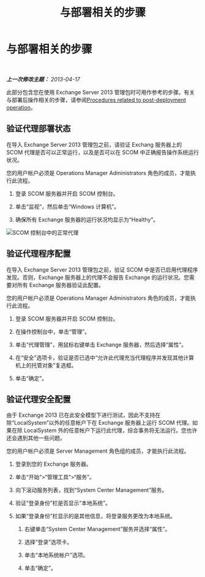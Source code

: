 ﻿---
title: 与部署相关的步骤
TOCTitle: 与部署相关的步骤
ms:assetid: 6b7682bd-fe3d-43b9-a7db-66c0ac17656f
ms:mtpsurl: https://technet.microsoft.com/zh-cn/library/Dn195909(v=EXCHG.150)
ms:contentKeyID: 53275721
ms.author: dstrome
ms.date: 04/03/2015
mtps_version: v=EXCHG.150
ms.translationtype: HT
---

# 与部署相关的步骤

 

_**上一次修改主题：** 2013-04-17_

此部分包含您在使用 Exchange Server 2013 管理包时可用作参考的步骤。有关与部署后操作相关的步骤，请参阅[Procedures related to post-deployment operation](procedures-related-to-post-deployment-operation.md)。

## 验证代理部署状态

在导入 Exchange Server 2013 管理包之前，请验证 Exchang 服务器上的 SCOM 代理是否可以正常运行，以及是否可以在 SCOM 中正确报告操作系统运行状况。

您的用户帐户必须是 Operations Manager Administrators 角色的成员，才能执行此流程。

1.  登录 SCOM 服务器并开启 SCOM 控制台。

2.  单击“监视”，然后单击“Windows 计算机”。

3.  确保所有 Exchange 服务器的运行状况均显示为“Healthy”。

![SCOM 控制台中的正常代理](images/Dn195909.7d1ff0bb-419e-40dc-babf-5fa2fb7229a8(EXCHG.150).png "SCOM 控制台中的正常代理")

## 验证代理程序配置

在导入 Exchange Server 2013 管理包之前，验证 SCOM 中是否已启用代理程序发现。否则，Exchange 服务器上的代理不会报告 Exchange 的运行状况。您需要对所有 Exchange 服务器验证此配置。

您的用户帐户必须是 Operations Manager Administrators 角色的成员，才能执行此流程。

1.  登录 SCOM 服务器并开启 SCOM 控制台。

2.  在操作控制台中，单击“管理”。

3.  单击“代理管理”，用鼠标右键单击 Exchange 服务器，然后选择“属性”。

4.  在“安全”选项卡，验证是否已选中“允许此代理充当代理程序并发现其他计算机上的托管对象”复选框。

5.  单击“确定”。

## 验证代理安全配置

由于 Exchange 2013 已在此安全模型下进行测试，因此不支持在除“LocalSystem”以外的任意帐户下在 Exchange 服务器上运行 SCOM 代理。如果在除 LocalSystem 外的任意帐户下运行此代理，综合事务将无法运行。您也许还会遇到其他一些问题。

您的用户帐户必须是 Server Management 角色组的成员，才能执行此流程。

1.  登录到您的 Exchange 服务器。

2.  单击“开始”\>“管理工具”\>“服务”。

3.  向下滚动服务列表，找到“System Center Management”服务。

4.  验证“登录身份”栏是否显示“本地系统”。

5.  如果“登录身份”栏显示的是其他信息，将登录服务更改为本地系统。
    
    1.  右键单击“System Center Management”服务并选择“属性”。
    
    2.  选择“登录”选项卡。
    
    3.  单击“本地系统帐户”选项。
    
    4.  单击“确定”。

